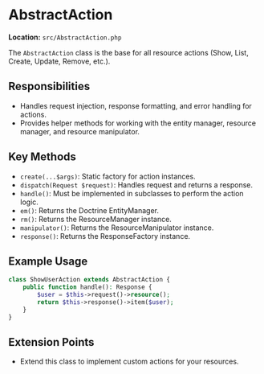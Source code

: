 # AbstractAction

**Location:** `src/AbstractAction.php`

The `AbstractAction` class is the base for all resource actions (Show, List, Create, Update, Remove, etc.).

## Responsibilities
- Handles request injection, response formatting, and error handling for actions.
- Provides helper methods for working with the entity manager, resource manager, and resource manipulator.

## Key Methods
- `create(...$args)`: Static factory for action instances.
- `dispatch(Request $request)`: Handles request and returns a response.
- `handle()`: Must be implemented in subclasses to perform the action logic.
- `em()`: Returns the Doctrine EntityManager.
- `rm()`: Returns the ResourceManager instance.
- `manipulator()`: Returns the ResourceManipulator instance.
- `response()`: Returns the ResponseFactory instance.

## Example Usage
```php
class ShowUserAction extends AbstractAction {
    public function handle(): Response {
        $user = $this->request()->resource();
        return $this->response()->item($user);
    }
}
```

## Extension Points
- Extend this class to implement custom actions for your resources.
